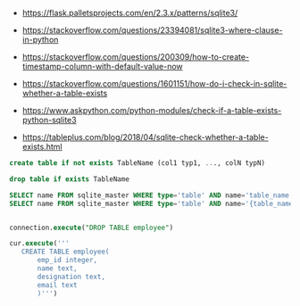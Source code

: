 
 * https://flask.palletsprojects.com/en/2.3.x/patterns/sqlite3/
 * https://stackoverflow.com/questions/23394081/sqlite3-where-clause-in-python

 * https://stackoverflow.com/questions/200309/how-to-create-timestamp-column-with-default-value-now

 * https://stackoverflow.com/questions/1601151/how-do-i-check-in-sqlite-whether-a-table-exists
 * https://www.askpython.com/python-modules/check-if-a-table-exists-python-sqlite3
 * https://tableplus.com/blog/2018/04/sqlite-check-whether-a-table-exists.html
```sql
create table if not exists TableName (col1 typ1, ..., colN typN)
```

```sql
drop table if exists TableName
```

```sql
SELECT name FROM sqlite_master WHERE type='table' AND name='table_name';
SELECT name FROM sqlite_master WHERE type='table' AND name='{table_name}';


connection.execute("DROP TABLE employee")

cur.execute('''
   CREATE TABLE employee(
       emp_id integer,
       name text,
       designation text,
       email text
       )''')


```